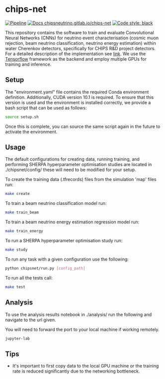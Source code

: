 # chips-net

[![Pipeline](https://gitlab.com/chipsneutrino/chips-net/badges/master/pipeline.svg)](https://gitlab.com/chipsneutrino/chips-net/pipelines) 
[![Docs chipsneutrino.gitlab.io/chips-net](https://img.shields.io/website-up-down-green-red/http/shields.io.svg)](https://chipsneutrino.gitlab.io/chips-net/) 
[![Code style:
black](https://img.shields.io/badge/code%20style-black-000000.svg)](https://github.com/psf/black)

This repository contains the software to train and evaluate Convolutional Neural
Networks (CNNs) for neutrino event characterisation (cosmic muon rejection, beam
neutrino classification, neutrino energy estimation) within water Cherenkov
detectors, specifically for CHIPS R&D project detectors. For a detailed
description of the implementation see
[link](https://joshtingey.github.io/phd-thesis/thesis.pdf). We use the
[Tensorflow](https://www.tensorflow.org/) framework as the backend and employ
multiple GPUs for training and inference.

## Setup

The "environment.yaml" file contains the required Conda environment definition. Additionally, CUDA version 10.1 is required. To ensure that this version is used and the environment is installed correctly, we provide a bash script that can be used as follows:

```bash
source setup.sh
```

Once this is complete, you can source the same script again in the future to activate the environment.

## Usage

The default configurations for creating data, running training, and performing SHERPA hyperparameter optimisation studies are located in ./chipsnet/config/ these will need to be modified for your setup.


To create the training data (.tfrecords) files from the simulation 'map' files run:

```bash
make create
```

To train a beam neutrino classification model run:

```bash
make train_beam
```

To train a beam neutrino energy estimation regression model run:

```bash
make train_energy
```

To run a SHERPA hyperparameter optimisation study run:

```bash
make study
```

To run any task with a given configuration use the following:

```bash
python chipsnet/run.py [config_path]
```

To run all the tests call:

```bash
make test
```

## Analysis

To use the analysis results notebook in ./analysis/ run the following and navigate to the url given.

You will need to forward the port to your local machine if working remotely.

```bash
jupyter-lab
```

## Tips

- It's important to first copy data to the local GPU machine or the training rate is reduced significantly due to the networking bottleneck.
